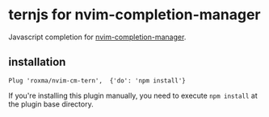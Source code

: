 
# ternjs for nvim-completion-manager

Javascript completion for
[nvim-completion-manager](https://github.com/roxma/nvim-completion-manager).

## installation


```vim
Plug 'roxma/nvim-cm-tern',  {'do': 'npm install'}
```

If you're installing this plugin manually, you need to execute `npm install`
at the plugin base directory.

